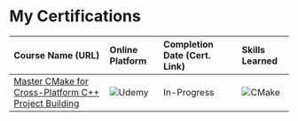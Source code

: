 # My Certifications

 | Course Name (URL) | Online Platform | Completion Date (Cert. Link) | Skills Learned |
 | :---------------- | :-------------- | :--------------------------- | :------------- |
 | [Master CMake for Cross-Platform C++ Project Building](https://www.udemy.com/share/102FPy3@NFvXG5HjZi0A0BFLuPn2ep2IfPbMq7b11jS8TA-Jnzb87LWQLv31k-JE_tQDpOH49g==/) | ![Udemy](https://img.shields.io/badge/Udemy-A435F0?style=for-the-badge&logo=Udemy&logoColor=white) | In-Progress |  ![CMake](https://img.shields.io/badge/CMake-%23008FBA.svg?style=for-the-badge&logo=cmake&logoColor=white)   |
